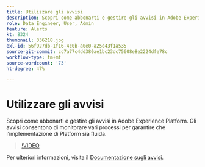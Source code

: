 ```yaml
---
title: Utilizzare gli avvisi
description: Scopri come abbonarti e gestire gli avvisi in Adobe Experience Platform. Gli avvisi consentono di monitorare vari processi per garantire che l’implementazione di Platform sia fluida.
role: Data Engineer, User, Admin
feature: Alerts
kt: 8324
thumbnail: 336218.jpg
exl-id: 56f927db-1f16-4c0b-a0e0-a25e43f1a535
source-git-commit: cc7a77c4dd380ae1bc23dc75608e8e2224dfe78c
workflow-type: tm+mt
source-wordcount: '73'
ht-degree: 47%

---
```


# Utilizzare gli avvisi

Scopri come abbonarti e gestire gli avvisi in Adobe Experience Platform. Gli avvisi consentono di monitorare vari processi per garantire che l’implementazione di Platform sia fluida.

>[!VIDEO](https://video.tv.adobe.com/v/336218?quality=12&learn=on)

Per ulteriori informazioni, visita il [Documentazione sugli avvisi](https://experienceleague.adobe.com/docs/experience-platform/observability/alerts/overview.html?lang=it).